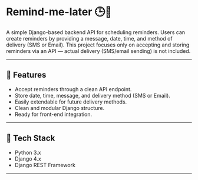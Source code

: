 # Remind-me-later 🕒💬

A simple Django-based backend API for scheduling reminders. Users can create reminders by providing a message, date, time, and method of delivery (SMS or Email). This project focuses only on accepting and storing reminders via an API — actual delivery (SMS/email sending) is not included.

---

## 📌 Features

- Accept reminders through a clean API endpoint.
- Store date, time, message, and delivery method (SMS or Email).
- Easily extendable for future delivery methods.
- Clean and modular Django structure.
- Ready for front-end integration.

---

## 🔧 Tech Stack

- Python 3.x
- Django 4.x
- Django REST Framework

---


